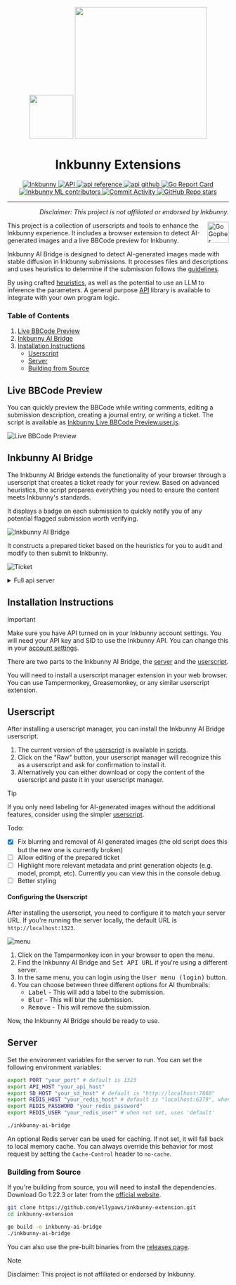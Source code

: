 <p align="center">
  <img src="https://inkbunny.net/images81/elephant/logo/bunny.png" width="100" />
  <img src="https://inkbunny.net/images81/elephant/logo/text.png" width="300" />
  <br>
  <h1 align="center">Inkbunny Extensions</h1>
</p>

<p align="center">
  <a href="https://inkbunny.net/">
    <img alt="Inkbunny" src="https://img.shields.io/badge/website-inkbunny.net-blue">
  </a>
  <a href="https://wiki.inkbunny.net/wiki/API">
    <img alt="API" src="https://img.shields.io/badge/api-inkbunny.net-blue">
  </a>
  <a href="https://pkg.go.dev/github.com/ellypaws/inkbunny/api">
    <img alt="api reference" src="https://img.shields.io/badge/api-inkbunny/api-007d9c?logo=go&logoColor=white">
  </a>
  <a href="https://github.com/ellypaws/inkbunny">
    <img alt="api github" src="https://img.shields.io/badge/github-inkbunny/api-007d9c?logo=github&logoColor=white">
  </a>
  <a href="https://goreportcard.com/report/github.com/ellypaws/inkbunny-app">
    <img src="https://goreportcard.com/badge/github.com/ellypaws/inkbunny-app" alt="Go Report Card" />
  </a>
  <br>
  <a href="https://github.com/ellypaws/inkbunny-app/graphs/contributors">
    <img alt="Inkbunny ML contributors" src="https://img.shields.io/github/contributors/ellypaws/inkbunny-app">
  </a>
  <a href="https://github.com/ellypaws/inkbunny-app/commits/main">
    <img alt="Commit Activity" src="https://img.shields.io/github/commit-activity/m/ellypaws/inkbunny-app">
  </a>
  <a href="https://github.com/ellypaws/inkbunny-app">
    <img alt="GitHub Repo stars" src="https://img.shields.io/github/stars/ellypaws/inkbunny-app?style=social">
  </a>
</p>

--------------

<p align="right"><i>Disclaimer: This project is not affiliated or endorsed by Inkbunny.</i></p>

<img src="https://go.dev/images/gophers/ladder.svg" width="48" alt="Go Gopher climbing a ladder." align="right">

This project is a collection of userscripts and tools to enhance the Inkbunny experience.
It includes a browser extension to detect AI-generated images and a live BBCode preview for Inkbunny.

Inkbunny AI Bridge is designed to detect AI-generated images made with stable diffusion in Inkbunny submissions. It processes files and descriptions and uses heuristics to determine if the submission follows the [guidelines](https://wiki.inkbunny.net/wiki/ACP#AI).

By using crafted [heuristics](https://github.com/ellypaws/inkbunny-sd),
as well as the potential to use an LLM to inference the parameters.
A general purpose [API](https://github.com/ellypaws/inkbunny-app) library is available to integrate with your own program logic.

### Table of Contents

1. [Live BBCode Preview](#live-bbcode-preview)
2. [Inkbunny AI Bridge](#inkbunny-ai-bridge)
3. [Installation Instructions](#installation-instructions)
    - [Userscript](#userscript)
    - [Server](#server)
    - [Building from Source](#building-from-source)

## Live BBCode Preview

You can quickly preview the BBCode while writing comments, editing a submission description, creating a journal entry, or writing a ticket. The script is available as [Inkbunny Live BBCode Preview.user.js](scripts/Inkbunny%20Live%20BBCode%20Preview.user.js).

![Live BBCode Preview](doc/bbcode.png)

## Inkbunny AI Bridge

The Inkbunny AI Bridge extends the functionality of your browser through a userscript that creates a ticket ready for your review. Based on advanced heuristics, the script prepares everything you need to ensure the content meets Inkbunny's standards.

It displays a badge on each submission to quickly notify you of any potential flagged submission worth verifying.

![Inkbunny AI Bridge](doc/screenshot.png)

It constructs a prepared ticket based on the heuristics for you to audit and modify to then submit to Inkbunny.

![Ticket](doc/ticket.png)

<details>
<summary>Full api server</summary>

Additionally, there's a [full api server](https://github.com/ellypaws/inkbunny-app/tree/main/cmd/server) that provides additional tools.

A demo app is available either at [https://inkbunny.keiau.space](https://inkbunny.keiau.space/app/audits) or in [retool](https://inkbunny.retool.com).
![Inkbunny Ticket Auditor](https://github.com/ellypaws/inkbunny-app/blob/main/cmd/server/doc/screenshot.png?raw=true)
</details>

## Installation Instructions

> [!IMPORTANT]  
> Make sure you have API turned on in your Inkbunny account settings. You will need your API key and SID to use the Inkbunny API. You can change this in your [account settings](https://inkbunny.net/account.php#:~:text=API%20(External%20Scripting)).

There are two parts to the Inkbunny AI Bridge, the [server](#server) and the [userscript](#userscript).

You will need to install a userscript manager extension in your web browser. You can use Tampermonkey, Greasemonkey, or any similar userscript extension.

## Userscript

After installing a userscript manager, you can install the Inkbunny AI Bridge userscript.

1. The current version of the [userscript](scripts/Inkbunny%20AI%20bridge.user.js) is available in [scripts](scripts).
2. Click on the "Raw" button, your userscript manager will recognize this as a userscript and ask for confirmation to install it.
3. Alternatively you can either download or copy the content of the userscript and paste it in your userscript manager.

> [!TIP]  
> If you only need labeling for AI-generated images without the additional features, consider using the simpler [userscript](scripts/Inkbunny%20AI%20detector.user.js).

Todo:
 - [x] Fix blurring and removal of AI generated images (the old script does this but the new one is currently broken) 
 - [ ] Allow editing of the prepared ticket
 - [ ] Highlight more relevant metadata and print generation objects (e.g. model, prompt, etc). Currently you can view this in the console debug.
 - [ ] Better styling

#### Configuring the Userscript

After installing the userscript, you need to configure it to match your server URL. If you're running the server locally, the default URL is `http://localhost:1323`.

![menu](doc/login.png)

1. Click on the Tampermonkey icon in your browser to open the menu.
2. Find the Inkbunny AI Bridge and <kbd>Set API URL</kbd> if you're using a different server.
3. In the same menu, you can login using the <kbd>User menu (login)</kbd> button.
4. You can choose between three different options for AI thumbnails:
   - <kbd>Label</kbd> - This will add a label to the submission.
   - <kbd>Blur</kbd> - This will blur the submission.
   - <kbd>Remove</kbd> - This will remove the submission.

Now, the Inkbunny AI Bridge should be ready to use.

## Server

Set the environment variables for the server to run. You can set the following environment variables:

```bash
export PORT "your_port" # default is 1323
export API_HOST "your_api_host"
export SD_HOST "your_sd_host" # default is "http://localhost:7860"
export REDIS_HOST "your_redis_host" # default is "localhost:6379", when not set, uses local memory cache
export REDIS_PASSWORD "your_redis_password"
export REDIS_USER "your_redis_user" # when not set, uses 'default'

./inkbunny-ai-bridge
```

An optional Redis server can be used for caching.
If not set, it will fall back to local memory cache.
You can always override this behavior for most request by setting the `Cache-Control` header to `no-cache`.

### Building from Source

If you're building from source, you will need to install the dependencies. Download Go 1.22.3 or later from the [official website](https://golang.org/dl/).

```bash
git clone https://github.com/ellypaws/inkbunny-extension.git
cd inkbunny-extension

go build -o inkbunny-ai-bridge
./inkbunny-ai-bridge
```

You can also use the pre-built binaries from the [releases page](https://github.com/ellypaws/inkbunny-extension/releases).

> [!NOTE]  
> Disclaimer: This project is not affiliated or endorsed by Inkbunny.